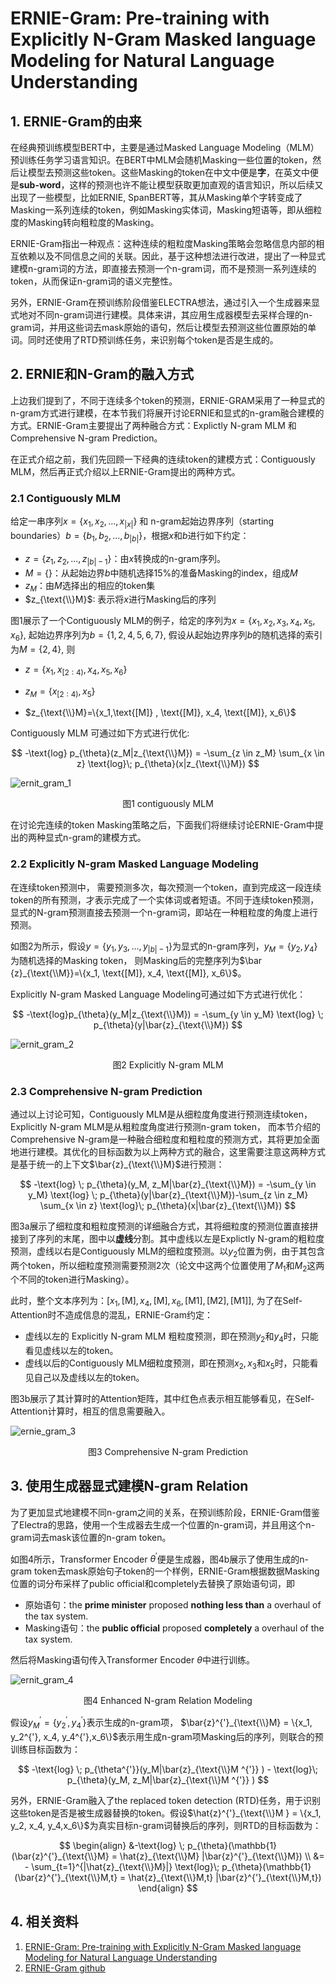# ERNIE-Gram: Pre-training with Explicitly N-Gram Masked language Modeling for Natural Language Understanding



## 1. ERNIE-Gram的由来

在经典预训练模型BERT中，主要是通过Masked Language Modeling（MLM）预训练任务学习语言知识。在BERT中MLM会随机Masking一些位置的token，然后让模型去预测这些token。这些Masking的token在中文中便是**字**，在英文中便是**sub-word**，这样的预测也许不能让模型获取更加直观的语言知识，所以后续又出现了一些模型，比如ERNIE, SpanBERT等，其从Masking单个字转变成了Masking一系列连续的token，例如Masking实体词，Masking短语等，即从细粒度的Masking转向粗粒度的Masking。

ERNIE-Gram指出一种观点：这种连续的粗粒度Masking策略会忽略信息内部的相互依赖以及不同信息之间的关联。因此，基于这种想法进行改进，提出了一种显式建模n-gram词的方法，即直接去预测一个n-gram词，而不是预测一系列连续的token，从而保证n-gram词的语义完整性。

另外，ERNIE-Gram在预训练阶段借鉴ELECTRA想法，通过引入一个生成器来显式地对不同n-gram词进行建模。具体来讲，其应用生成器模型去采样合理的n-gram词，并用这些词去mask原始的语句，然后让模型去预测这些位置原始的单词。同时还使用了RTD预训练任务，来识别每个token是否是生成的。

## 2. ERNIE和N-Gram的融入方式

上边我们提到了，不同于连续多个token的预测，ERNIE-GRAM采用了一种显式的n-gram方式进行建模，在本节我们将展开讨论ERNIE和显式的n-gram融合建模的方式。ERNIE-Gram主要提出了两种融合方式：Explictly N-gram MLM 和 Comprehensive N-gram Prediction。

在正式介绍之前，我们先回顾一下经典的连续token的建模方式：Contiguously MLM，然后再正式介绍以上ERNIE-Gram提出的两种方式。

### 2.1 Contiguously MLM

给定一串序列$x=\{x_1, x_2, ..., x_{|x|}\}$ 和 n-gram起始边界序列（starting boundaries）$b=\{b_1, b_2, ..., b_{|b|}\}$​，根据$x$和$b$​进行如下约定：

- $z=\{z_1, z_2,..., z_{|b|-1}\}$：由$x$转换成的n-gram序列。
- $M=\{\}$​：从起始边界$b$​​​中随机选择15%的准备Masking的index，组成$M$​​
- $z_M$：由$M$​​选择出的相应的token集
- $z_{\text{\\}M}$: 表示将$x$​​进行Masking后的序列

图1展示了一个Contiguously MLM的例子，给定的序列为$x=\{x_1,x_2,x_3,x_4,x_5,x_6\}$​​​​, 起始边界序列为$b=\{1,2,4,5,6,7\}$​​​, 假设从起始边界序列$b$​​的随机选择的索引为$M=\{2,4\}$​​​, 则

- $z=\{x_1, x_{[2:4)}, x_4, x_5, x_6\}$​​

- $z_M = \{x_{[2:4)}, x_5\}$

- $z_{\text{\\}M}=\{x_1,\text{[M]} , \text{[M]}, x_4, \text{[M]}, x_6\}$

  

Contiguously MLM 可通过如下方式进行优化:

$$
-\text{log} p_{\theta}(z_M|z_{\text{\\}M}) = -\sum_{z \in z_M} \sum_{x \in z} \text{log}\; p_{\theta}(x|z_{\text{\\}M})
$$

![ernit_gram_1](../../images/ernie_gram_1.png)

<center>图1 contiguously MLM</center>

在讨论完连续的token Masking策略之后，下面我们将继续讨论ERNIE-Gram中提出的两种显式n-gram的建模方式。

### 2.2 Explicitly N-gram Masked Language Modeling

在连续token预测中， 需要预测多次，每次预测一个token，直到完成这一段连续token的所有预测，才表示完成了一个实体词或者短语。不同于连续token预测， 显式的N-gram预测直接去预测一个n-gram词，即站在一种粗粒度的角度上进行预测。

如图2为所示，假设$y=\{y_1,y_3, ..., y_{|b|-1}\}$为显式的n-gram序列，$y_M=\{y_2, y_4\}$为随机选择的Masking token， 则Masking后的完整序列为$\bar {z}_{\text{\\M}}=\{x_1, \text{[M]}, x_4,  \text{[M]}, x_6\}$。

Explicitly N-gram Masked Language Modeling可通过如下方式进行优化：

$$
-\text{log}p_{\theta}(y_M|z_{\text{\\}M}) = -\sum_{y \in y_M} \text{log} \; p_{\theta}(y|\bar{z}_{\text{\\}M})
$$

![ernit_gram_2](../../images/ernie_gram_2.png)

<center>图2 Explicitly N-gram MLM</center>

### 2.3 Comprehensive N-gram Prediction

通过以上讨论可知，Contiguously MLM是从细粒度角度进行预测连续token，  Explicitly N-gram MLM是从粗粒度角度进行预测n-gram token， 而本节介绍的Comprehensive N-gram是一种融合细粒度和粗粒度的预测方式，其将更加全面地进行建模。其优化的目标函数为以上两种方式的融合，这里需要注意这两种方式是基于统一的上下文$\bar{z}_{\text{\\}M}$进行预测：

$$
-\text{log} \; p_{\theta}(y_M, z_M|\bar{z}_{\text{\\}M}) = -\sum_{y \in y_M} \text{log} \; p_{\theta}(y|\bar{z}_{\text{\\}M})-\sum_{z \in z_M} \sum_{x \in z} \text{log}\; p_{\theta}(x|\bar{z}_{\text{\\}M})
$$

图3a展示了细粒度和粗粒度预测的详细融合方式，其将细粒度的预测位置直接拼接到了序列的末尾，图中以**虚线**分割。其中虚线以左是Explictly N-gram的粗粒度预测，虚线以右是Contiguously MLM的细粒度预测。以$y_2$​​位置为例，由于其包含两个token，所以细粒度预测需要预测2次（论文中这两个位置使用了$M_1$​​和$M_2$​​​这两个不同的token进行Masking）。

此时，整个文本序列为：$[x_1, \text{[M]}, x_4, \text{[M]}, x_6, \text{[M1]}, \text{[M2]}, \text{[M1]}]$​​​​,  为了在Self-Attention时不造成信息的混乱，ERNIE-Gram约定：

- 虚线以左的 Explicitly N-gram MLM 粗粒度预测，即在预测$y_2$和$y_4$​时，只能看见虚线以左的token。
- 虚线以后的Contiguously MLM细粒度预测，即在预测$x_2,x_3$和$x_5$​​时，只能看见自己以及虚线以左的token。

图3b展示了其计算时的Attention矩阵，其中红色点表示相互能够看见，在Self-Attention计算时，相互的信息需要融入。

![ernie_gram_3](../../images/ernie_gram_3.png)
<center>图3 Comprehensive N-gram Prediction</center>

## 3.  使用生成器显式建模N-gram Relation

为了更加显式地建模不同n-gram之间的关系，在预训练阶段，ERNIE-Gram借鉴了Electra的思路，使用一个生成器去生成一个位置的n-gram词，并且用这个n-gram词去mask该位置的n-gram token。

如图4所示，Transformer Encoder ${\theta}^{'}$​​​​​便是生成器，图4b展示了使用生成的n-gram token去mask原始句子token的一个样例，ERNIE-Gram根据数据Masking位置的词分布采样了public official和completely去替换了原始语句词，即

- 原始语句：the **prime minister** proposed **nothing less than** a overhaul of the tax system.
- Masking语句：the **public official** proposed **completely** a overhaul of the tax system.

然后将Masking语句传入Transformer Encoder $\theta$​中进行训练。

![ernit_gram_4](../../images/ernie_gram_4.png)

<center>图4 Enhanced N-gram Relation Modeling</center>



假设$y_M^{'} = \{ y_2^{'}, y_4^{'}\}$表示生成的n-gram项， $\bar{z}^{'}_{\text{\\}M}  = \{x_1, y_2^{'}, x_4, y_4^{'},x_6\}$表示用生成n-gram项Masking后的序列，则联合的预训练目标函数为：

$$
-\text{log} \; p_{\theta^{'}}(y_M|\bar{z}_{\text{\\}M ^{'}} ) - \text{log}\; p_{\theta}(y_M, z_M|\bar{z}_{\text{\\}M ^{'}} )
$$

另外，ERNIE-Gram融入了the replaced token detection (RTD)任务，用于识别这些token是否是被生成器替换的token。假设$\hat{z}^{'}_{\text{\\}M }  = \{x_1, y_2, x_4, y_4,x_6\}$​为真实目标n-gram词替换后的序列，则RTD的目标函数为：


$$
\begin{align}
&-\text{log} \; p_{\theta}(\mathbb{1}(\bar{z}^{'}_{\text{\\}M} = \hat{z}_{\text{\\}M} |\bar{z}^{'}_{\text{\\}M}) \\
&= - \sum_{t=1}^{|\hat{z}_{\text{\\}M}|} \text{log}\; p_{\theta}(\mathbb{1}(\bar{z}^{'}_{\text{\\}M,t} = \hat{z}_{\text{\\}M,t} |\bar{z}^{'}_{\text{\\}M,t})
\end{align}
$$


## 4. 相关资料

1. [ERNIE-Gram: Pre-training with Explicitly N-Gram Masked language Modeling for Natural Language Understanding](https://arxiv.org/pdf/2010.12148.pdf)
2. [ERNIE-Gram github](https://github.com/PaddlePaddle/ERNIE/tree/develop/ernie-gram)

